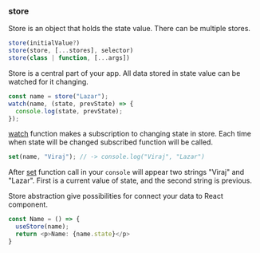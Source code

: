 ### store

Store is an object that holds the state value. There can be multiple stores.

```typescript
store(initialValue?)
store(store, [...stores], selector)
store(class | function, [...args])
```

Store is a central part of your app. All data stored in state value can be watched for it changing.

```typescript
const name = store("Lazar");
watch(name, (state, prevState) => {
  console.log(state, prevState);
});
```

[watch](./watch.md) function makes a subscription to changing state in store. Each time when state will be changed subscribed function will be called.

```typescript
set(name, "Viraj"); // -> console.log("Viraj", "Lazar")
```

After [set](./set.md) function call in your `console` will appear two strings "Viraj" and "Lazar". First is a current value of state, and the second string is previous.

Store abstraction give possibilities for connect your data to React component.

```typescript
const Name = () => {
  useStore(name);
  return <p>Name: {name.state}</p>
}
```
